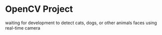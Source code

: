 # OpenCV Project
waiting for development
to detect cats, dogs, or other animals faces
using real-time camera
